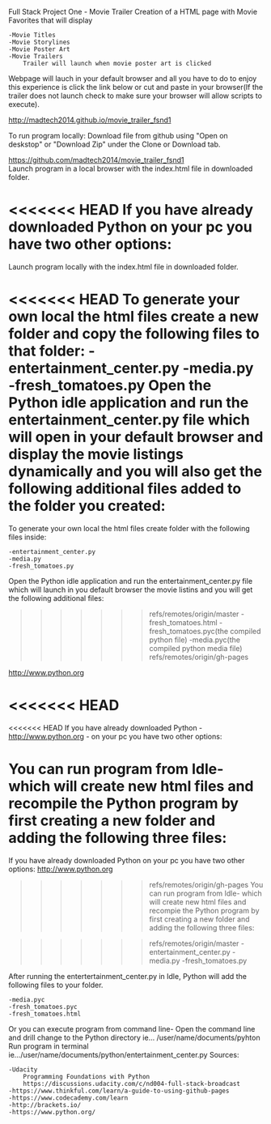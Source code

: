 Full Stack Project One - Movie Trailer
Creation of a HTML page with Movie Favorites that will display  

    -Movie Titles
    -Movie Storylines
    -Movie Poster Art
    -Movie Trailers
        Trailer will launch when movie poster art is clicked
Webpage will lauch in your default browser and all you have to do to enjoy this experience is click the link below or cut and paste in your browser(If the trailer does not launch check to make sure your browser will allow scripts to execute). 

http://madtech2014.github.io/movie_trailer_fsnd1

To run program locally:
Download file from github using "Open on deskstop" or "Download Zip" under the Clone or Download tab.

https://github.com/madtech2014/movie_trailer_fsnd1   
Launch program in a local browser with the index.html file in downloaded folder.

<<<<<<< HEAD
If you have already downloaded Python on your pc you have two other options:
=======
Launch program locally with the index.html file in downloaded folder.

<<<<<<< HEAD
To generate your own local the html files create a new folder and copy the following files to that folder:
    -entertainment_center.py
    -media.py
    -fresh_tomatoes.py
Open the Python idle application and run the entertainment_center.py file which will open in your default browser and display the movie listings dynamically and you will also get the following additional files added to the folder you created:
=======
To generate your own local the html files create folder with the following files inside:

    -entertainment_center.py
    -media.py
    -fresh_tomatoes.py
Open the Python idle application and run the entertainment_center.py file which will launch in you default browser the movie listins and you will get the following additional files:

>>>>>>> refs/remotes/origin/master
    -fresh_tomatoes.html
    -fresh_tomatoes.pyc(the compiled python file)
    -media.pyc(the compiled python media file)
>>>>>>> refs/remotes/origin/gh-pages

http://www.python.org

<<<<<<< HEAD
=======
<<<<<<< HEAD
If you have already downloaded Python - http://www.python.org - on your pc you have two other options:
    
You can run program from Idle- which will create new html files and recompile the Python program by first creating a new folder and adding the following three files:
=======
If you have already downloaded Python on your pc you have two other options:
    http://www.python.org
>>>>>>> refs/remotes/origin/gh-pages
You can run program from Idle- which will create new html files and recompie the Python program by first creating a new folder and adding the following three files:

>>>>>>> refs/remotes/origin/master
    -entertainment_center.py
    -media.py
    -fresh_tomatoes.py

After running the entertertainment_center.py in Idle, Python will add the following files to your folder.

    -media.pyc
    -fresh_tomatoes.pyc
    -fresh_tomatoes.html
Or you can execute program from command line-
Open the command line and drill change to the Python directory
    ie... /user/name/documents/pyhton
Run program in terminal
    ie.../user/name/documents/python/entertainment_center.py
Sources:

    -Udacity 
        Programming Foundations with Python
        https://discussions.udacity.com/c/nd004-full-stack-broadcast
    -https://www.thinkful.com/learn/a-guide-to-using-github-pages
    -https://www.codecademy.com/learn
    -http://brackets.io/
    -https://www.python.org/